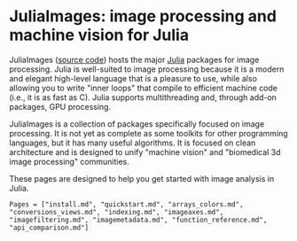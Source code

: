 # JuliaImages: image processing and machine vision for Julia

JuliaImages ([source code](https://github.com/JuliaImages)) hosts the
major [Julia](http://julialang.org/) packages for image processing.
Julia is well-suited to image processing because it is a modern and
elegant high-level language that is a pleasure to use, while also
allowing you to write "inner loops" that compile to efficient machine
code (i.e., it is as fast as C).  Julia supports multithreading and,
through add-on packages, GPU processing.

JuliaImages is a collection of packages specifically focused on image
processing.  It is not yet as complete as some toolkits for other
programming languages, but it has many useful algorithms.  It is
focused on clean architecture and is designed to unify "machine
vision" and "biomedical 3d image processing" communities.

These pages are designed to help you get started with image analysis
in Julia.

```@contents
Pages = ["install.md", "quickstart.md", "arrays_colors.md", "conversions_views.md", "indexing.md", "imageaxes.md", "imagefiltering.md", "imagemetadata.md", "function_reference.md", "api_comparison.md"]
```

